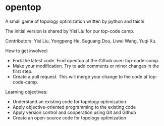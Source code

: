 # opentop

A small game of topology optimization written by python and taichi

The initial version is shared by Yisi Liu for our top-code camp.

Contributors: Yisi Liu, Yongpeng He, Suguang Dou, Liwei Wang, Yuqi Xu.

How to get involved:
- Fork the latest code. Find opentop at the Github user: top-code-camp.
- Make your modification. Try to add comments or minor changes in the first step.
- Create a pull request. This will merge your change to the code at top-code-camp.

Learning objectives:
- Understand an existing code for topology optimization
- Apply objective-oriented programming to the existing code
- Apply version control and cooperation using Git and Github
- Create an open-source code for topology optimization
